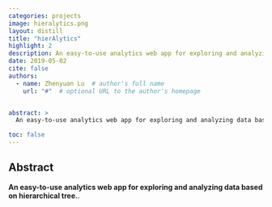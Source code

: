 ```yaml
---
categories: projects
image: hieralytics.png
layout: distill
title: "hierAlytics"
highlight: 2
description: An easy-to-use analytics web app for exploring and analyzing data based on hierarchical tree.
date: 2019-05-02
cite: false
authors:
  - name: Zhenyuan Lu  # author's full name
    url: "#"  # optional URL to the author's homepage


abstract: >
  An easy-to-use analytics web app for exploring and analyzing data based on hierarchical tree.

toc: false
---
```



## Abstract

<!-- <figure>
  <img src="{{ '/assets/projects/hieralytics.png' | relative_url }}" />
</figure> -->

<strong>
An easy-to-use analytics web app for exploring and analyzing data based on hierarchical tree.</strong>.
